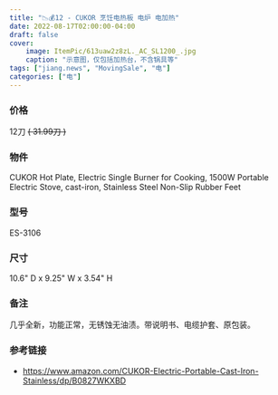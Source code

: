 ```yaml
---
title: "📉💰12 - CUKOR 烹饪电热板 电炉 电加热"
date: 2022-08-17T02:00:00-04:00
draft: false
cover:
    image: ItemPic/613uaw2z8zL._AC_SL1200_.jpg
    caption: "示意图，仅包括加热台，不含锅具等"
tags: ["jiang.news", "MovingSale", "电"]
categories: ["电"]
---
```


### 价格
12刀  ~~( 31.99刀 )~~

### 物件
CUKOR Hot Plate, Electric Single Burner for Cooking, 1500W Portable Electric Stove, cast-iron, Stainless Steel Non-Slip Rubber Feet

### 型号
ES-3106

### 尺寸
10.6" D x 9.25" W x 3.54" H

### 备注
几乎全新，功能正常，无锈蚀无油渍。带说明书、电缆护套、原包装。

### 参考链接
- https://www.amazon.com/CUKOR-Electric-Portable-Cast-Iron-Stainless/dp/B0827WKXBD

